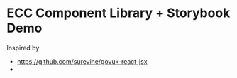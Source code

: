 # ECC Component Library + Storybook Demo

Inspired by 
- https://github.com/surevine/govuk-react-jsx
- 
